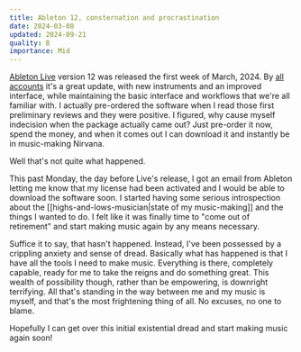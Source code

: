 ```yaml
---
title: Ableton 12, consternation and procrastination
date: 2024-03-08
updated: 2024-09-21
quality: B
importance: Mid
---
```


[Ableton Live](https://www.ableton.com/en/live/) version 12 was released the first week of March, 2024. By [all](https://www.musicradar.com/reviews/ableton-live-12-suite-review) [accounts](https://www.gearnews.com/ableton-live-12-review-more-midi-more-gui-more-sound/) it's a great update, with new instruments and an improved interface, while maintaining the basic interface and workflows that we're all familiar with. I actually pre-ordered the software when I read those first preliminary reviews and they were positive. I figured, why cause myself indecision when the package actually came out? Just pre-order it now, spend the money, and when it comes out I can download it and instantly be in music-making Nirvana.

Well that's not quite what happened.

This past Monday, the day before Live's release, I got an email from Ableton letting me know that my license had been activated and I would be able to download the software soon. I started having some serious introspection about the [[highs-and-lows-musician|state of my music-making]] and the things I wanted to do. I felt like it was finally time to "come out of retirement" and start making music again by any means necessary.

Suffice it to say, that hasn't happened. Instead, I've been possessed by a crippling anxiety and sense of dread. Basically what has happened is that I have all the tools I need to make music. Everything is there, completely capable, ready for me to take the reigns and do something great. This wealth of possibility though, rather than be empowering, is downright terrifying. All that's standing in the way between me and my music is myself, and that's the most frightening thing of all. No excuses, no one to blame.

Hopefully I can get over this initial existential dread and start making music again soon!
